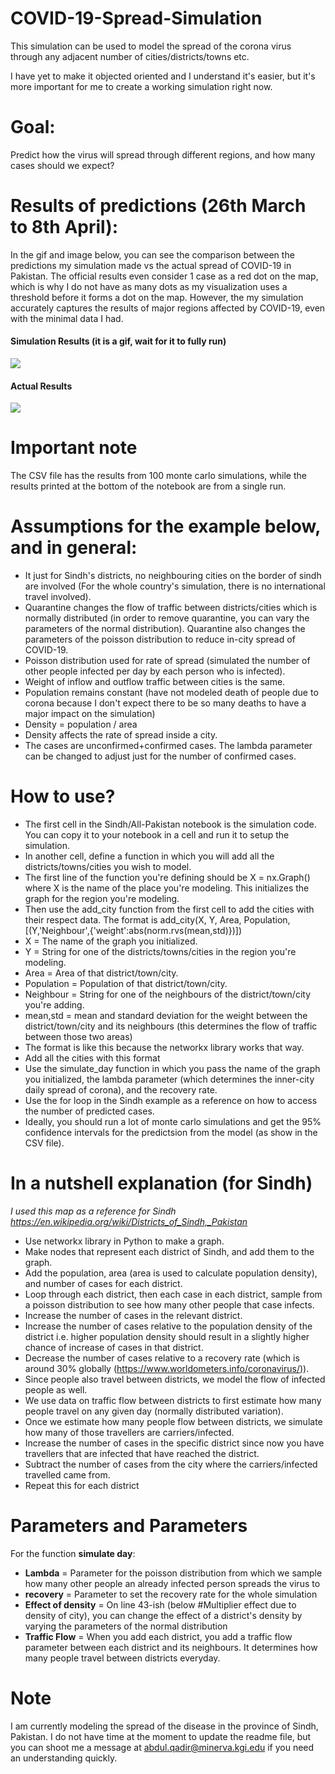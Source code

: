 

# COVID-19-Spread-Simulation
This simulation can be used to model the spread of the corona virus through any adjacent number of cities/districts/towns etc.

I have yet to make it objected oriented and I understand it's easier, but it's more important for me to create a working simulation right now.

# Goal:
Predict how the virus will spread through different regions, and how many cases should we expect?

# Results of predictions (26th March to 8th April):

In the gif and image below, you can see the comparison between the predictions my simulation made vs the actual spread of COVID-19 in Pakistan. The official results even consider 1 case as a red dot on the map, which is why I do not have as many dots as my visualization uses a threshold before it forms a dot on the map. However, the my simulation accurately captures the results of major regions affected by COVID-19, even with the minimal data I had.


#### Simulation Results (it is a gif, wait for it to fully run) ####
![](https://media.giphy.com/media/fuEN5WamDdZbQVyM0Z/giphy.gif) 

#### Actual Results ####
![](https://i.imgur.com/oFGmOIf.png)



# Important note

The CSV file has the results from 100 monte carlo simulations, while the results printed at the bottom of the notebook are from a single run.

# Assumptions for the example below, and in general:
- It just for Sindh's districts, no neighbouring cities on the border of sindh are involved (For the whole country's simulation, there is no international travel involved).
- Quarantine changes the flow of traffic between districts/cities which is normally distributed (in order to remove quarantine, you can vary the parameters of the normal distribution). Quarantine also changes the parameters of the poisson distribution to reduce in-city spread of COVID-19. 
- Poisson distribution used for rate of spread (simulated the number of other people infected per day by each person who is infected).
- Weight of inflow and outflow traffic between cities is the same.
- Population remains constant (have not modeled death of people due to corona because I don't expect there to be so many deaths to have   a major impact on the simulation)
- Density = population / area
- Density affects the rate of spread inside a city.
- The cases are unconfirmed+confirmed cases. The lambda parameter can be changed to adjust just for the number of confirmed cases.

# How to use?

- The first cell in the Sindh/All-Pakistan notebook is the simulation code. You can copy it to your notebook in a cell and run it to setup the simulation.
- In another cell, define a function in which you will add all the districts/towns/cities you wish to model.
- The first line of the function you're defining should be X = nx.Graph() where X is the name of the place you're modeling. This initializes the graph for the region you're modeling.
- Then use the add_city function from the first cell to add the cities with their respect data. The format is add_city(X, Y, Area, Population, [(Y,'Neighbour',{'weight':abs(norm.rvs(mean,std)})])
- X = The name of the graph you initialized.
- Y = String for one of the districts/towns/cities in the region you're modeling.
- Area = Area of that district/town/city.
- Population = Population of that district/town/city.
- Neighbour = String for one of the neighbours of the district/town/city you're adding.
- mean,std = mean and standard deviation for the weight between the district/town/city and its neighbours (this determines the flow of traffic between those two areas)
- The format is like this because the networkx library works that way.
- Add all the cities with this format
- Use the simulate_day function in which you pass the name of the graph you initialized, the lambda parameter (which determines the inner-city daily spread of corona), and the recovery rate.
- Use the for loop in the Sindh example as a reference on how to access the number of predicted cases.
- Ideally, you should run a lot of monte carlo simulations and get the 95% confidence intervals for the predictsion from the model (as show in the CSV file).


# In a nutshell explanation (for Sindh)

*I used this map as a reference for Sindh https://en.wikipedia.org/wiki/Districts_of_Sindh,_Pakistan*

- Use networkx library in Python to make a graph.
- Make nodes that represent each district of Sindh, and add them to the graph.
- Add the population, area (area is used to calculate population density), and number of cases for each district.
- Loop through each district, then each case in each district, sample from a poisson distribution to see how many other people that case infects.
- Increase the number of cases in the relevant district.
- Increase the number of cases relative to the population density of the district i.e. higher population density should result in a slightly higher chance of increase of cases in that district.
- Decrease the number of cases relative to a recovery rate (which is around 30% globally (https://www.worldometers.info/coronavirus/)).
- Since people also travel between districts, we model the flow of infected people as well.
- We use data on traffic flow between districts to first estimate how many people travel on any given day (normally distributed variation).
- Once we estimate how many people flow between districts, we simulate how many of those travellers are carriers/infected.
- Increase the number of cases in the specific district since now you have travellers that are infected that have reached the district.
- Subtract the number of cases from the city where the carriers/infected travelled came from.
- Repeat this for each district

# Parameters and Parameters

For the function **simulate day**:
- **Lambda** = Parameter for the poisson distribution from which we sample how many other people an already infected person spreads the  virus to
- **recovery** = Parameter to set the recovery rate for the whole simulation
- **Effect of density** = On line 43-ish (below #Multiplier effect due to density of city), you can change the effect of a district's density by varying the parameters of the normal distribution
- **Traffic Flow** = When you add each district, you add a traffic flow parameter between each district and its neighbours. It determines how many people travel between districts everyday.



# Note
I am currently modeling the spread of the disease in the province of Sindh, Pakistan. I do not have time at the moment to update the readme file, but you can shoot me a message at abdul.qadir@minerva.kgi.edu if you need an understanding quickly.


